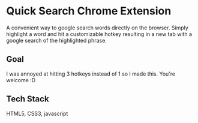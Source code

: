 # Quick Search Chrome Extension

A convenient way to google search words directly on the browser. Simply highlight a word and hit a customizable hotkey resulting in a new tab with a google search of the highlighted phrase.

## Goal

I was annoyed at hitting 3 hotkeys instead of 1 so I made this. You're welcome :D

## Tech Stack
HTML5, CSS3, javascript
